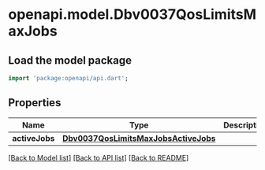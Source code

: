 # openapi.model.Dbv0037QosLimitsMaxJobs

## Load the model package
```dart
import 'package:openapi/api.dart';
```

## Properties
Name | Type | Description | Notes
------------ | ------------- | ------------- | -------------
**activeJobs** | [**Dbv0037QosLimitsMaxJobsActiveJobs**](Dbv0037QosLimitsMaxJobsActiveJobs.md) |  | [optional] 

[[Back to Model list]](../README.md#documentation-for-models) [[Back to API list]](../README.md#documentation-for-api-endpoints) [[Back to README]](../README.md)


